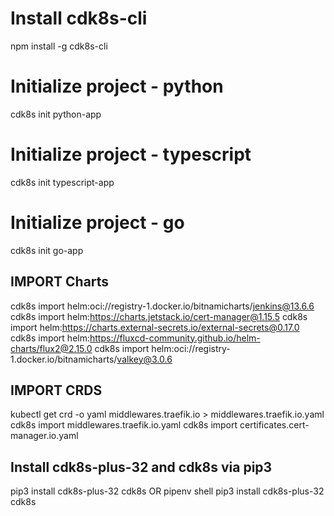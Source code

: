 # Install cdk8s-cli
npm install -g cdk8s-cli

# Initialize project - python
cdk8s init python-app

# Initialize project - typescript
cdk8s init typescript-app

# Initialize project - go
cdk8s init go-app

## IMPORT Charts
cdk8s import helm:oci://registry-1.docker.io/bitnamicharts/jenkins@13.6.6
cdk8s import helm:https://charts.jetstack.io/cert-manager@1.15.5
cdk8s import helm:https://charts.external-secrets.io/external-secrets@0.17.0
cdk8s import helm:https://fluxcd-community.github.io/helm-charts/flux2@2.15.0
cdk8s import helm:oci://registry-1.docker.io/bitnamicharts/valkey@3.0.6

## IMPORT CRDS
kubectl get crd -o yaml middlewares.traefik.io > middlewares.traefik.io.yaml
cdk8s import middlewares.traefik.io.yaml
cdk8s import certificates.cert-manager.io.yaml 

## Install cdk8s-plus-32 and cdk8s via pip3
pip3 install cdk8s-plus-32 cdk8s
OR
pipenv shell
pip3 install cdk8s-plus-32 cdk8s
